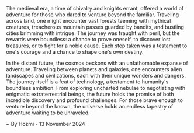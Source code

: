 
The medieval era, a time of chivalry and knights errant, offered a world of adventure for those who dared to venture beyond the familiar. Traveling across land, one might encounter vast forests teeming with mythical creatures, treacherous mountain passes guarded by bandits, and bustling cities brimming with intrigue. The journey was fraught with peril, but the rewards were boundless: a chance to prove oneself, to discover lost treasures, or to fight for a noble cause. Each step taken was a testament to one's courage and a chance to shape one's own destiny. 

In the distant future, the cosmos beckons with an unfathomable expanse of adventure.  Traveling between planets and galaxies, one encounters alien landscapes and civilizations, each with their unique wonders and dangers. The journey itself is a feat of technology, a testament to humanity's boundless ambition.  From exploring uncharted nebulae to negotiating with enigmatic extraterrestrial beings, the future holds the promise of both incredible discovery and profound challenges.  For those brave enough to venture beyond the known, the universe holds an endless tapestry of adventure waiting to be unraveled. 

~ By Hozmi - 13 November 2024
